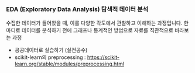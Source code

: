 ### EDA (Exploratory Data Analysis) 탐색적 데이터 분석

수집한 데이터가 들어왔을 때, 이를 다양한 각도에서 관찰하고 이해하는 과정입니다. 한마디로 데이터를 분석하기 전에 그래프나 통계적인 방법으로 자료를 직관적으로 바라보는 과정

- 공공데이터로 실습하기 (실전공수)
- scikit-learn의 preprocessing : https://scikit-learn.org/stable/modules/preprocessing.html 
